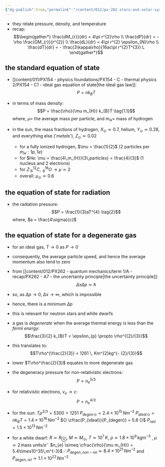 ```yaml
---
{"dg-publish":true,"permalink":"/content/012/px-282-stars-and-solar-system/term-1-stars/d-stellar-structure-and-interiors/px-282-d3-equations-of-state/","noteIcon":"1","created":"2024-11-25T10:50:32.000+00:00","updated":"2025-01-06T18:15:15.884+00:00"}
---
```


- they relate pressure, density, and temperature 
- recap: 
$$\begin{gather*}
\frac{dM_{r}}{dr} = 4\pi r^{2}\rho \\
\frac{dP}{dr} = - \rho \frac{GM_{r}}{r^{2}} \\
\frac{dL}{dr} = 4\pi r^{2} \epsilon_{N}\rho \\
\frac{dT}{dr} = - \frac{3\kappa\rho}{16ac\pi r^{2}T^{3}} L
\end{gather*}$$
## the standard equation of state
- [[content/011/PX154 - physics foundations/PX154 - C - thermal physics 2/PX154 - C1 - ideal gas equation of state\|the ideal gas law]]: 
$$P = nk_{B}T \tag{1}$$
- in terms of mass density: 
$$P = \frac{\rho}{\mu m_{H}} k_{B}T \tag{1.1}$$
	where, $\mu=$ the average mass per particle, and $m_{H}=$ mass of hydrogen

- in the sun, the mass fractions of hydrogen, $X_{\odot} \simeq 0.7$, helium, $Y_{\odot} \simeq 0.28$, and everything else ('*metals*'), $Z_{\odot} \simeq 0.02$
	- for a fully ionized hydrogen, $\mu = \frac{1}{2}$ (2 particles per $m_{H}: 1p,1e$)
	- for $He: \mu = \frac{4\,m_{H}}{3\,particles} = \frac{4}{3}$ (1 nucleus and 2 electrons)
	- for $Z: _{6}^{12}C, \;_{8}^{16}O \to \mu \simeq 2$
	- overall: $\mu_{\odot} \simeq 0.6$

## the equation of state for radiation
- the radiation pressure:
$$P = \frac{1}{3}aT^{4} \tag{2}$$
	where, $a = \frac{4\sigma}{c}$
## the equation of state for a degenerate gas
- for an ideal gas, $T\to0$ as $P\to0$
- consequently, the average particle speed, and hence the average momentum also tend to zero
- from [[content/012/PX262 - quantum mechanics/term 1/A - recap/PX262 - A7 - the uncertainty principle\|the uncertainty principle]]: 
$$\Delta x \Delta p \simeq \hbar$$
- so, as $\Delta p \to 0, \; \Delta x \to \infty$, which is impossible
- hence, there is a minimum $\Delta p$
- this is relevant for neutron stars and white dwarfs

- a gas is *degenerate* when the average thermal energy is less than the *fermi energy*:
$$\frac{3}{2} k_{B}T  < \epsilon_{p} \propto \rho^{{2}/{3}}$$
- this translates to: 
$$T\rho^{\frac{2}{3}} < 1261 \, Km^{2}kg^{- {2}/{3}}$$
- lower $T\rho^\frac{2}{3}$ equates to more degenerate gas
- the degeneracy pressure for non-relativistic electrons: 
$$P \propto n_{e}^{{5}/{3}} $$
- for relativistic electrons, $v_{e} \to c:$ 
$$P \propto n_{e}^{4/3}$$
- for the sun: $T\rho^{2/3}= 5300 >1251$
	$P_{degen\,\odot} = 2.4\times10^{15}\,Nm^{-2}$
	$P_{ideal\,\odot} = nk_{B}T = 1.4\times10^{16}\,Nm^{-2}$
	${} \cfrac{P_{ideal}}{P_{degen}} = 5.8 {}$
	$P_{rad} = 1.5\times10^{13}\,Nm^{-2}$

- for a white dwarf:
	$R\simeq R_{\oplus}$, 
	$M\simeq M_{\odot}$, 
	$T\simeq 10^{7}\,K$, 
	$\rho \simeq 1.8\times10^{9}\,kgm^{-3}$ , 
	$\mu \simeq 2\, \text{mass units}/e^{-}$
	$n_{e} \simeq \cfrac{\rho}{\mu m_{H}} = 5.4\times10^35\,m^{-3}$ 
	$\therefore P_{degen,\,non-rel} \simeq 8.4\times10^{21}\,Nm^{-2}$ and $P_{degen,\,rel} \simeq 1.1\times10^{22}\,Nm^{-2}$
